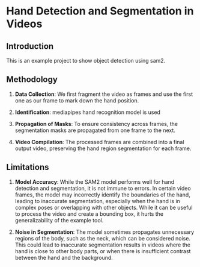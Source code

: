 # Hand Detection and Segmentation in Videos

## Introduction

This is an example project to show object detection using sam2.

## Methodology

1. **Data Collection**: We first fragment the video as frames and use the first one as our frame to mark down the hand position.

2. **Identification**: mediapipes hand recognition model is used 

3. **Propagation of Masks**: To ensure consistency across frames, the segmentation masks are propagated from one frame to the next.

4. **Video Compilation**: The processed frames are combined into a final output video, preserving the hand region segmentation for each frame.

## Limitations

1. **Model Accuracy**: While the SAM2 model performs well for hand detection and segmentation, it is not immune to errors. In certain video frames, the model may incorrectly identify the boundaries of the hand, leading to inaccurate segmentation, especially when the hand is in complex poses or overlapping with other objects. While it can be useful to process the video and create a bounding box, it hurts the generalizability of the example tool.

2. **Noise in Segmentation**: The model sometimes propagates unnecessary regions of the body, such as the neck, which can be considered noise. This could lead to inaccurate segmentation results in videos where the hand is close to other body parts, or when there is insufficient contrast between the hand and the background.
